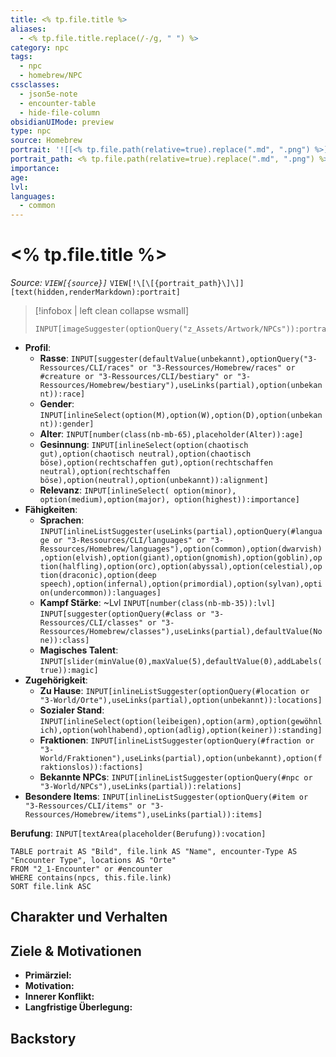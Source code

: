 ```yaml
---
title: <% tp.file.title %>
aliases:
  - <% tp.file.title.replace(/-/g, " ") %>
category: npc
tags:
  - npc
  - homebrew/NPC
cssclasses:
  - json5e-note
  - encounter-table
  - hide-file-column
obsidianUIMode: preview
type: npc
source: Homebrew
portrait: '![[<% tp.file.path(relative=true).replace(".md", ".png") %>]]'
portrait_path: <% tp.file.path(relative=true).replace(".md", ".png") %>
importance: 
age: 
lvl: 
languages:
  - common
---
```

# <% tp.file.title %>
*Source: `VIEW[{source}]`* `VIEW[!\[\[{portrait_path}\]\]][text(hidden,renderMarkdown):portrait]`
> [!infobox | left clean collapse wsmall]
> ```meta-bind
>INPUT[imageSuggester(optionQuery("z_Assets/Artwork/NPCs")):portrait_path]
> ```

- **Profil**:
	- **Rasse**: `INPUT[suggester(defaultValue(unbekannt),optionQuery("3-Ressources/CLI/races" or "3-Ressources/Homebrew/races" or #creature or "3-Ressources/CLI/bestiary" or "3-Ressources/Homebrew/bestiary"),useLinks(partial),option(unbekannt)):race]`
	- **Gender**: `INPUT[inlineSelect(option(M),option(W),option(D),option(unbekannt)):gender]`
	- **Alter**: `INPUT[number(class(nb-mb-65),placeholder(Alter)):age]`
	- **Gesinnung**: `INPUT[inlineSelect(option(chaotisch gut),option(chaotisch neutral),option(chaotisch böse),option(rechtschaffen gut),option(rechtschaffen neutral),option(rechtschaffen böse),option(neutral),option(unbekannt)):alignment]`
	- **Relevanz**: `INPUT[inlineSelect( option(minor), option(medium),option(major), option(highest)):importance]`
- **Fähigkeiten**:
	- **Sprachen**: `INPUT[inlineListSuggester(useLinks(partial),optionQuery(#language or "3-Ressources/CLI/languages" or "3-Ressources/Homebrew/languages"),option(common),option(dwarvish),option(elvish),option(giant),option(gnomish),option(goblin),option(halfling),option(orc),option(abyssal),option(celestial),option(draconic),option(deep speech),option(infernal),option(primordial),option(sylvan),option(undercommon)):languages]`
	- **Kampf Stärke**: ~Lvl `INPUT[number(class(nb-mb-35)):lvl]` `INPUT[suggester(optionQuery(#class or "3-Ressources/CLI/classes" or "3-Ressources/Homebrew/classes"),useLinks(partial),defaultValue(None)):class]`
	- **Magisches Talent**: `INPUT[slider(minValue(0),maxValue(5),defaultValue(0),addLabels(true)):magic]`
- **Zugehörigkeit**:
	- **Zu Hause**: `INPUT[inlineListSuggester(optionQuery(#location or "3-World/Orte"),useLinks(partial),option(unbekannt)):locations]`
	- **Sozialer Stand**: `INPUT[inlineSelect(option(leibeigen),option(arm),option(gewöhnlich),option(wohlhabend),option(adlig),option(keiner)):standing]`
	- **Fraktionen**: `INPUT[inlineListSuggester(optionQuery(#fraction or "3-World/Fraktionen"),useLinks(partial),option(unbekannt),option(fraktionslos)):factions]`
	- **Bekannte NPCs**: `INPUT[inlineListSuggester(optionQuery(#npc or "3-World/NPCs"),useLinks(partial)):relations]`
- **Besondere Items**: `INPUT[inlineListSuggester(optionQuery(#item or "3-Ressources/CLI/items" or "3-Ressources/Homebrew/items"),useLinks(partial)):items]`

**Berufung**: `INPUT[textArea(placeholder(Berufung)):vocation]`
```dataview
TABLE portrait AS "Bild", file.link AS "Name", encounter-Type AS "Encounter Type", locations AS "Orte"
FROM "2_1-Encounter" or #encounter
WHERE contains(npcs, this.file.link)
SORT file.link ASC
```

## Charakter und Verhalten

## Ziele & Motivationen

- **Primärziel:** 
- **Motivation:** 
- **Innerer Konflikt:**
- **Langfristige Überlegung:** 

## Backstory